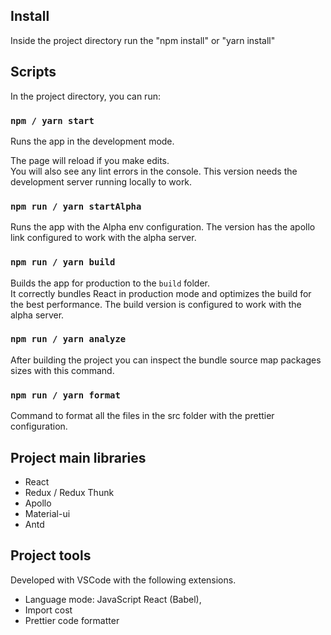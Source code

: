 ## Install

Inside the project directory run the "npm install" or "yarn install"
<br>

## Scripts

In the project directory, you can run:

### `npm / yarn start`

Runs the app in the development mode.<br>

The page will reload if you make edits.<br>
You will also see any lint errors in the console.
This version needs the development server running locally to work.


### `npm run / yarn startAlpha`

Runs the app with the Alpha env configuration.
The version has the apollo link configured to work with the alpha server.

### `npm run / yarn build`

Builds the app for production to the `build` folder.<br>
It correctly bundles React in production mode and optimizes the build for the best performance.
The build version is configured to work with the alpha server.

### `npm run / yarn analyze`
After building the project you can inspect the bundle source map packages sizes with this command.

### `npm run / yarn format`
Command to format all the files in the src folder with the prettier configuration.

## Project main libraries
- React
- Redux / Redux Thunk
- Apollo
- Material-ui
- Antd


## Project tools

Developed with VSCode with the following extensions.
- Language mode: JavaScript React (Babel),
- Import cost
- Prettier code formatter
